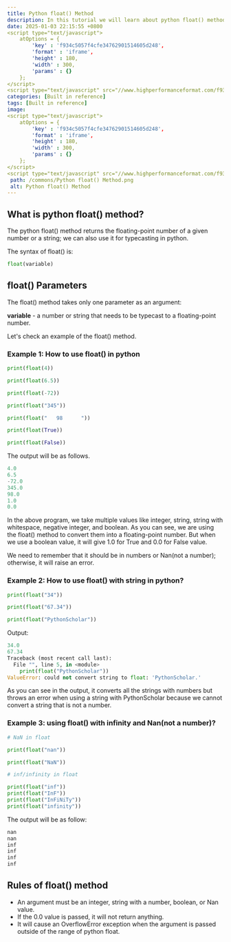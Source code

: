 ```yaml
---
title: Python float() Method
description: In this tutorial we will learn about python float() method and ts uses.
date: 2025-01-03 22:15:55 +0800
<script type="text/javascript">
	atOptions = {
		'key' : 'f934c5057f4cfe34762901514605d248',
		'format' : 'iframe',
		'height' : 180,
		'width' : 300,
		'params' : {}
	};
</script>
<script type="text/javascript" src="//www.highperformanceformat.com/f934c5057f4cfe34762901514605d248/invoke.js"></script>
categories: [Built in reference]
tags: [Built in reference]
image:
<script type="text/javascript">
	atOptions = {
		'key' : 'f934c5057f4cfe34762901514605d248',
		'format' : 'iframe',
		'height' : 180,
		'width' : 300,
		'params' : {}
	};
</script>
<script type="text/javascript" src="//www.highperformanceformat.com/f934c5057f4cfe34762901514605d248/invoke.js"></script>
 path: /commons/Python float() Method.png
 alt: Python float() Method
---
```


## What is python float() method?

The python float() method returns the floating-point number of a given number or a string; we can also use it for typecasting in python.

The syntax of float() is:

```python
float(variable)

```

<script type="text/javascript">
	atOptions = {
		'key' : 'f934c5057f4cfe34762901514605d248',
		'format' : 'iframe',
		'height' : 180,
		'width' : 300,
		'params' : {}
	};
</script>
<script type="text/javascript" src="//www.highperformanceformat.com/f934c5057f4cfe34762901514605d248/invoke.js"></script>
## float() Parameters

The float() method takes only one parameter as an argument:

**variable**  \-  a number or string that needs to be typecast to a floating-point number.

Let's check an example of the float() method.

### Example 1: How to use float()  in python

```python
print(float(4))

print(float(6.5))

print(float(-72))

print(float("345"))

print(float("   98      "))

print(float(True))

print(float(False))

```

The output will be as follows.

```python
4.0
6.5
-72.0
345.0
98.0
1.0
0.0

```

In the above program, we take multiple values like integer, string, string with whitespace, negative integer, and boolean. As you can see, we are using the float() method to convert them into a floating-point number. But when we use a boolean value, it will give 1.0 for True and 0.0 for False value.

We need to remember that it should be in numbers or Nan(not a number); otherwise, it will raise an error.

### Example 2: How to use float() with string in python?

```python
print(float("34"))

print(float("67.34"))

print(float("PythonScholar"))

```

Output:

```python
34.0
67.34
Traceback (most recent call last):
  File "", line 5, in <module>
    print(float("PythonScholar"))
ValueError: could not convert string to float: 'PythonScholar.'

```

As you can see in the output, it converts all the strings with numbers but throws an error when using a string with PythonScholar because we cannot convert a string that is not a number.

### Example 3: using float() with infinity and Nan(not a number)?

```python
# NaN in float

print(float("nan"))

print(float("NaN"))

# inf/infinity in float

print(float("inf"))
print(float("InF"))
print(float("InFiNiTy"))
print(float("infinity"))

```

The output will be as follow:

```python
nan
nan
inf
inf
inf
inf

```

## Rules of float() method

* An argument must be an integer, string with a number, boolean, or Nan value.   
* If the 0.0 value is passed, it will not return anything.  
* It will cause an OverflowError exception when the argument is passed outside of the range of python float.